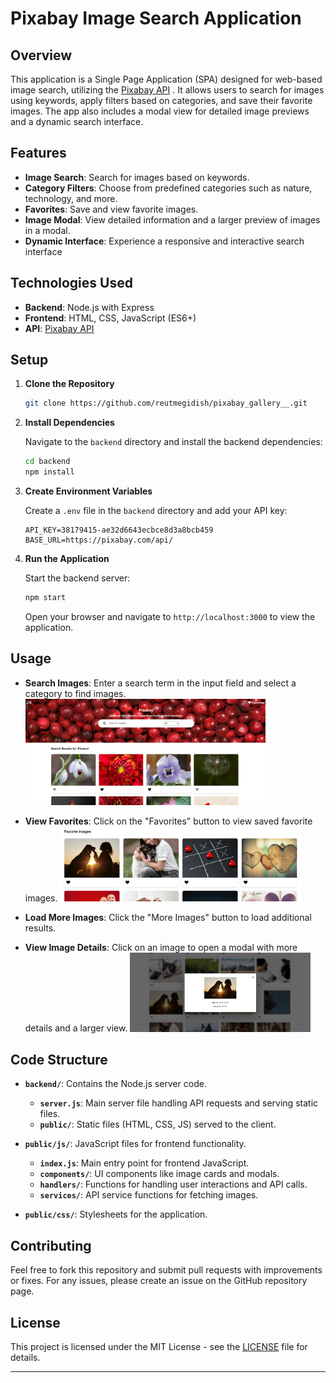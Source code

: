 # Pixabay Image Search Application

## Overview

This application is a Single Page Application (SPA) designed for web-based image search, utilizing the [Pixabay API](https://pixabay.com/api/) . It allows users to search for images using keywords, apply filters based on categories, and save their favorite images. The app also includes a modal view for detailed image previews and a dynamic search interface.

## Features

- **Image Search**: Search for images based on keywords.
- **Category Filters**: Choose from predefined categories such as nature, technology, and more.
- **Favorites**: Save and view favorite images.
- **Image Modal**: View detailed information and a larger preview of images in a modal.
- **Dynamic Interface**: Experience a responsive and interactive search interface

## Technologies Used

- **Backend**: Node.js with Express
- **Frontend**: HTML, CSS, JavaScript (ES6+)
- **API**: [Pixabay API](https://pixabay.com/api/)

## Setup

1. **Clone the Repository**

   ```bash
   git clone https://github.com/reutmegidish/pixabay_gallery__.git
   ```

2. **Install Dependencies**

   Navigate to the `backend` directory and install the backend dependencies:

   ```bash
   cd backend
   npm install
   ```

3. **Create Environment Variables**

   Create a `.env` file in the `backend` directory and add your API key:

   ```env
   API_KEY=38179415-ae32d6643ecbce8d3a8bcb459
   BASE_URL=https://pixabay.com/api/
   ```

4. **Run the Application**

   Start the backend server:

   ```bash
   npm start
   ```

   Open your browser and navigate to `http://localhost:3000` to view the application.

## Usage

- **Search Images**: Enter a search term in the input field and select a category to find images.
     <img src="/backend/public/assets/images/read.me-images/pixabay.png" alt="Search-img" width="80%" />

- **View Favorites**: Click on the "Favorites" button to view saved favorite images.
     <img src="/backend/public/assets/images/read.me-images/favorite.png" alt="Favorite-img" width="80%" />

- **Load More Images**: Click the "More Images" button to load additional results.
 
- **View Image Details**: Click on an image to open a modal with more details and a larger view.
    <img src="/backend/public/assets/images/read.me-images/pixabay-modal.png" alt="pixabay-modal" width="60%" />


## Code Structure

- **`backend/`**: Contains the Node.js server code.
  - **`server.js`**: Main server file handling API requests and serving static files.
  - **`public/`**: Static files (HTML, CSS, JS) served to the client.
- **`public/js/`**: JavaScript files for frontend functionality.

  - **`index.js`**: Main entry point for frontend JavaScript.
  - **`components/`**: UI components like image cards and modals.
  - **`handlers/`**: Functions for handling user interactions and API calls.
  - **`services/`**: API service functions for fetching images.

- **`public/css/`**: Stylesheets for the application.

## Contributing

Feel free to fork this repository and submit pull requests with improvements or fixes. For any issues, please create an issue on the GitHub repository page.

## License

This project is licensed under the MIT License - see the [LICENSE](LICENSE) file for details.

---
